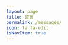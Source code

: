 ```yaml
---
layout: page
title: 留言
permalink: /messages/
icon: fa fa-edit
isNavItem: true
---
```

<style>
  .liuyanban {
    width: 80%;
    margin: 0 auto;
}
.v .vwrap .vheader .vinput {
border-bottom: 1.5px solid #52c5e8;
}
.v .vwrap .vheader .vinput:focus {
border-bottom-color: #ff0000;
}
.v .vwrap{
    border: 1px solid #00adff;
    background-color: #ffffff38;
    box-shadow: 0 0 5px 0px #30c5be;

}
.v .vlist .vcard .vh .vmeta .vat {
    margin-right: 5px;
}
.v .vlist .vcard{
  border: 1px solid #00adff;
  border-radius: 5px;
  margin-top: 10px;
  padding-left: 5px;
  padding-right: 1px;
  background-color: #ffffff38;
  box-shadow: 0 0 5px 0px #30c5be;
}
.v .vlist .vcard .vquote {
    padding-left: 0rem;
}
@media only screen and (max-width: 990px){
  .liuyanban {
    width: 100%;
    margin: 0 auto;
}

</style>


<div class="liuyanban">
<div id="vcomments"></div>
<script>
new Valine({
    el: '#vcomments',
    appId: 'edBPYFEXGjTNmYOSU6QfSs8M-gzGzoHsz',
    appKey: 'Ak42WeKa9Fx00j5RiUXUJIhK',
    notify: false,
    verify: false,
    avatar:'wavatar',
    placeholder: '评论前请务必留好真实邮箱，方便接收回复邮件',
    lang:'zh-cn'
})
</script>
</div>
